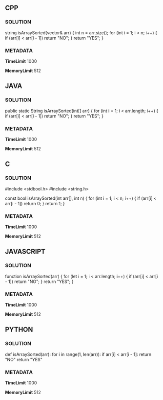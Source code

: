 ## CPP

### SOLUTION

string isArraySorted(vector<int>& arr) {
    int n = arr.size();
    for (int i = 1; i < n; i++) {
        if (arr[i] < arr[i - 1])
            return "NO";
    }
    return "YES";
}

### METADATA

**TimeLimit**
1000

**MemoryLimit**
512


## JAVA

### SOLUTION

public static String isArraySorted(int[] arr) {
    for (int i = 1; i < arr.length; i++) {
        if (arr[i] < arr[i - 1])
            return "NO";
    }
    return "YES";
}

### METADATA

**TimeLimit**
1000

**MemoryLimit**
512


## C

### SOLUTION

#include <stdbool.h>
#include <string.h>

const bool isArraySorted(int arr[], int n) {
    for (int i = 1; i < n; i++) {
        if (arr[i] < arr[i - 1])
            return 0;
    }
    return 1;
}

### METADATA

**TimeLimit**
1000

**MemoryLimit**
512


## JAVASCRIPT

### SOLUTION

function isArraySorted(arr) {
    for (let i = 1; i < arr.length; i++) {
        if (arr[i] < arr[i - 1]) return "NO";
    }
    return "YES";
}

### METADATA

**TimeLimit**
1000

**MemoryLimit**
512


## PYTHON

### SOLUTION

def isArraySorted(arr):
    for i in range(1, len(arr)):
        if arr[i] < arr[i - 1]:
            return "NO"
    return "YES"

### METADATA

**TimeLimit**
1000

**MemoryLimit**
512
